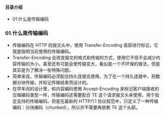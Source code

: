 #### 目录介绍
- 01.什么是传输编码






### 01.什么是传输编码
- 传输编码在 HTTP 的报文头中，使用 Transfer-Encoding 首部进行标记，它就是指明当前使用的传输编码。
- Transfer-Encoding 会改变报文的格式和传输的方式，使用它不但不会减少内容传输的大小，甚至还有可能会使传输变大，看似是一个不环保的做法，但是其实是为了解决一些特殊问题。
- 简单来说，传输编码必须配合持久连接去使用，为了在一个持久连接中，将数据分块传输，并标记传输结束而设计的。
- 在早年间的设计里，和内容编码使用 Accept-Encoding 来标记客户端接收的压缩编码类型一样，传输编码还需要配合 TE 这个请求报文头来使用，用于指定支持的传输编码。但是在最新的 HTTP/1.1 协议规范中，只定义了一种传输编码：分块编码（chunked），所以并不需要再依赖 TE 这个头部。
















